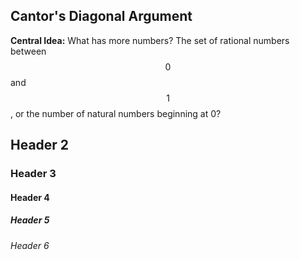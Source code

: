 ## Cantor's Diagonal Argument

__Central Idea:__ What has more numbers? The set of rational numbers between $$0$$ and $$1$$, or the number of natural numbers beginning at 0?

## Header 2
### Header 3
#### Header 4
##### Header 5
###### Header 6
